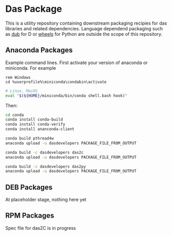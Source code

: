 # Das Package

This is a utility repository containing downstream packaging recipies for das libraries 
and related dependencies. Language dependend packaging such as [dub](https://code.dlang.org/) 
for D or [wheels](https://packaging.python.org/en/latest/specifications/binary-distribution-format/) 
for Python are outside the scope of this repository.

## Anaconda Packages
Example command lines.  First activate your version of anaconda or miniconda.
For example
```batchfile
rem Windows
cd %userprofile%\miniconda\condabin\activate 
```
```bash
# Linux, MacOS
eval "$(${HOME}/miniconda/bin/conda shell.bash hook)"
```

Then:
```bash
cd conda
conda install conda-build
conda install conda-verify
conda install ananconda-client

conda build pthread4w
anaconda upload -u dasdevelopers PACKAGE_FILE_FROM_OUTPUT

conda build -c dasdevelopers das2c
anaconda upload -u dasdevelopers PACKAGE_FILE_FROM_OUTPUT

conda build -c dasdevelopers das2py
anaconda upload -u dasdevelopers PACKAGE_FILE_FROM_OUTPUT
```

## DEB Packages
At placeholder stage, nothing here yet

## RPM Packages
Spec file for das2C is in progress



